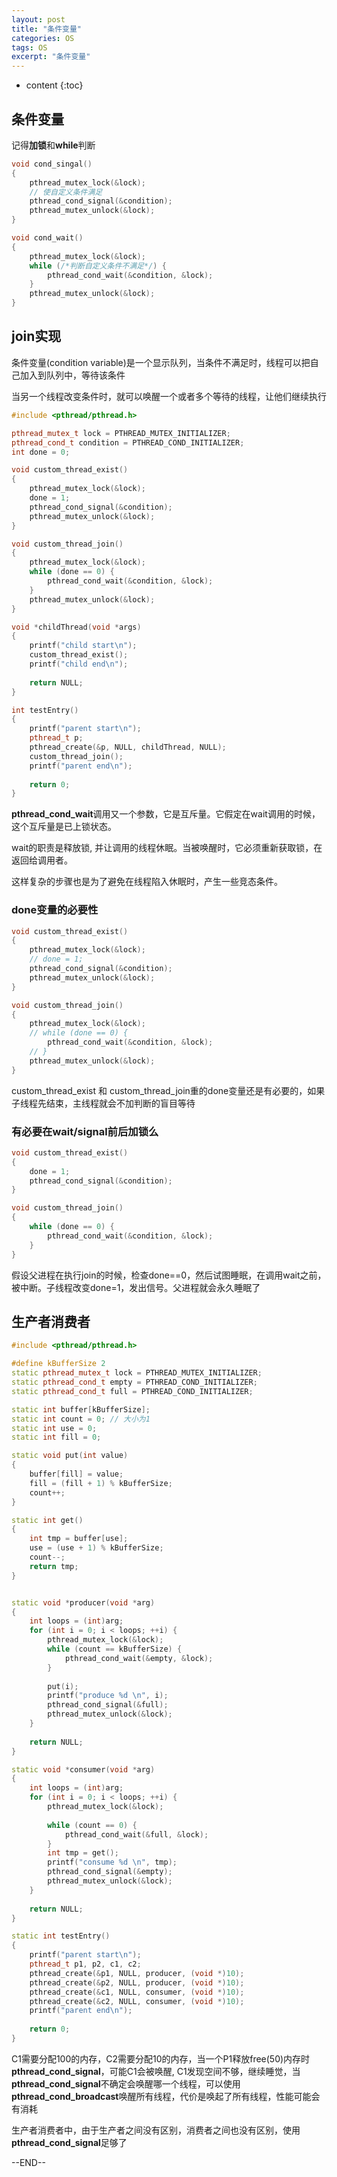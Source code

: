 ```yaml
---
layout: post
title: "条件变量"
categories: OS
tags: OS
excerpt: "条件变量"
---
```


* content
{:toc}

## 条件变量

记得**加锁**和**while**判断

```cpp
void cond_singal()
{
    pthread_mutex_lock(&lock);
    // 使自定义条件满足
    pthread_cond_signal(&condition);
    pthread_mutex_unlock(&lock);
}

void cond_wait()
{
    pthread_mutex_lock(&lock);
    while (/*判断自定义条件不满足*/) {
        pthread_cond_wait(&condition, &lock);
    }
    pthread_mutex_unlock(&lock);
}
```

## join实现

条件变量(condition variable)是一个显示队列，当条件不满足时，线程可以把自己加入到队列中，等待该条件

当另一个线程改变条件时，就可以唤醒一个或者多个等待的线程，让他们继续执行

```cpp
#include <pthread/pthread.h>

pthread_mutex_t lock = PTHREAD_MUTEX_INITIALIZER;
pthread_cond_t condition = PTHREAD_COND_INITIALIZER;
int done = 0;

void custom_thread_exist()
{
    pthread_mutex_lock(&lock);
    done = 1;
    pthread_cond_signal(&condition);
    pthread_mutex_unlock(&lock);
}

void custom_thread_join()
{
    pthread_mutex_lock(&lock);
    while (done == 0) {
        pthread_cond_wait(&condition, &lock);
    }
    pthread_mutex_unlock(&lock);
}

void *childThread(void *args)
{
    printf("child start\n");
    custom_thread_exist();
    printf("child end\n");
    
    return NULL;
}

int testEntry()
{
    printf("parent start\n");
    pthread_t p;
    pthread_create(&p, NULL, childThread, NULL);
    custom_thread_join();
    printf("parent end\n");
    
    return 0;
}
```

**pthread_cond_wait**调用又一个参数，它是互斥量。它假定在wait调用的时候，这个互斥量是已上锁状态。

wait的职责是释放锁, 并让调用的线程休眠。当被唤醒时，它必须重新获取锁，在返回给调用者。

这样复杂的步骤也是为了避免在线程陷入休眠时，产生一些竞态条件。

### done变量的必要性

```cpp
void custom_thread_exist()
{
    pthread_mutex_lock(&lock);
    // done = 1;
    pthread_cond_signal(&condition);
    pthread_mutex_unlock(&lock);
}

void custom_thread_join()
{
    pthread_mutex_lock(&lock);
    // while (done == 0) {
        pthread_cond_wait(&condition, &lock);
    // }
    pthread_mutex_unlock(&lock);
}
```

custom_thread_exist 和 custom_thread_join重的done变量还是有必要的，如果子线程先结束，主线程就会不加判断的盲目等待

### 有必要在wait/signal前后加锁么

```cpp
void custom_thread_exist()
{
    done = 1;
    pthread_cond_signal(&condition);
}

void custom_thread_join()
{
    while (done == 0) {
        pthread_cond_wait(&condition, &lock);
    }
}
```

假设父进程在执行join的时候，检查done==0，然后试图睡眠，在调用wait之前，被中断。子线程改变done=1，发出信号。父进程就会永久睡眠了

## 生产者消费者

```cpp
#include <pthread/pthread.h>

#define kBufferSize 2
static pthread_mutex_t lock = PTHREAD_MUTEX_INITIALIZER;
static pthread_cond_t empty = PTHREAD_COND_INITIALIZER;
static pthread_cond_t full = PTHREAD_COND_INITIALIZER;

static int buffer[kBufferSize];
static int count = 0; // 大小为1
static int use = 0;
static int fill = 0;

static void put(int value)
{
    buffer[fill] = value;
    fill = (fill + 1) % kBufferSize;
    count++;
}

static int get()
{
    int tmp = buffer[use];
    use = (use + 1) % kBufferSize;
    count--;
    return tmp;
}


static void *producer(void *arg)
{
    int loops = (int)arg;
    for (int i = 0; i < loops; ++i) {
        pthread_mutex_lock(&lock);
        while (count == kBufferSize) {
            pthread_cond_wait(&empty, &lock);
        }
        
        put(i);
        printf("produce %d \n", i);
        pthread_cond_signal(&full);
        pthread_mutex_unlock(&lock);
    }
    
    return NULL;
}

static void *consumer(void *arg)
{
    int loops = (int)arg;
    for (int i = 0; i < loops; ++i) {
        pthread_mutex_lock(&lock);
        
        while (count == 0) {
            pthread_cond_wait(&full, &lock);
        }
        int tmp = get();
        printf("consume %d \n", tmp);
        pthread_cond_signal(&empty);
        pthread_mutex_unlock(&lock);
    }
    
    return NULL;
}

static int testEntry()
{    
    printf("parent start\n");
    pthread_t p1, p2, c1, c2;
    pthread_create(&p1, NULL, producer, (void *)10);
    pthread_create(&p2, NULL, producer, (void *)10);
    pthread_create(&c1, NULL, consumer, (void *)10);
    pthread_create(&c2, NULL, consumer, (void *)10);
    printf("parent end\n");
    
    return 0;
}
```

C1需要分配100的内存，C2需要分配10的内存，当一个P1释放free(50)内存时**pthread_cond_signal**，可能C1会被唤醒, C1发现空间不够，继续睡觉，当**pthread_cond_signal**不确定会唤醒哪一个线程，可以使用**pthread_cond_broadcast**唤醒所有线程，代价是唤起了所有线程，性能可能会有消耗

生产者消费者中，由于生产者之间没有区别，消费者之间也没有区别，使用**pthread_cond_signal**足够了

--END--
